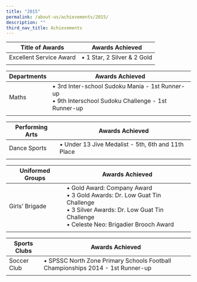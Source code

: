 ```yaml
---
title: "2015"
permalink: /about-us/achievements/2015/
description: ""
third_nav_title: Achievements
---
```

| Title of Awards | Awards Achieved |
|---|---|
|  Excellent Service Award  | • 1 Star, 2 Silver & 2 Gold |
| | |

| Departments | Awards Achieved |
|---|---|
| Maths | • 3rd Inter-school Sudoku Mania - 1st Runner-up<br>• 9th Interschool Sudoku Challenge - 1st Runner-up |
| | | 

| Performing Arts | Awards Achieved |
|---|---|
| Dance Sports | • Under 13 Jive Medalist - 5th, 6th and 11th Place |
| | | 

| Uniformed Groups | Awards Achieved |
|---|---|
| Girls’ Brigade | • Gold Award:  Company Award<br>• 3 Gold Awards: Dr. Low Guat Tin Challenge<br>• 3 Silver Awards: Dr. Low Guat Tin Challenge<br>• Celeste Neo: Brigadier Brooch Award |
| | | 

| Sports Clubs | Awards Achieved |
|---|---|
| Soccer Club | • SPSSC North Zone Primary Schools Football Championships 2014 -  1st Runner-up |
| | | 